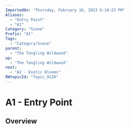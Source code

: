 ```yaml
---
ImportedOn: "Thursday, February 16, 2023 6:10:23 PM"
Aliases:
  - "Entry Point"
  - "A1"
Category: "Scene"
Prefix: "A1"
Tags:
  - "Category/Scene"
parent:
  - "The Tangling Wildwood"
up:
  - "The Tangling Wildwood"
next:
  - "A2 - Exotic Blooms"
RWtopicId: "Topic_9120"
---
```

# A1 - Entry Point
## Overview
